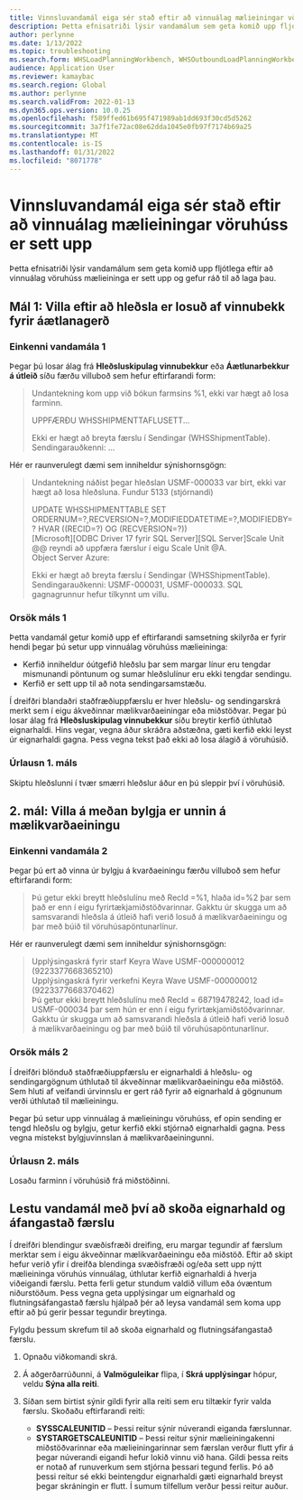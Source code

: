 ```yaml
---
title: Vinnsluvandamál eiga sér stað eftir að vinnuálag mælieiningar vöruhúss er sett upp
description: Þetta efnisatriði lýsir vandamálum sem geta komið upp fljótlega eftir að vinnuálag vöruhúss mælieininga er sett upp og gefur ráð til að laga þau.
author: perlynne
ms.date: 1/13/2022
ms.topic: troubleshooting
ms.search.form: WHSLoadPlanningWorkbench, WHSOutboundLoadPlanningWorkbench
audience: Application User
ms.reviewer: kamaybac
ms.search.region: Global
ms.author: perlynne
ms.search.validFrom: 2022-01-13
ms.dyn365.ops.version: 10.0.25
ms.openlocfilehash: f589ffed61b695f471989ab1dd693f30cd5d5262
ms.sourcegitcommit: 3a7f1fe72ac08e62dda1045e0fb97f7174b69a25
ms.translationtype: MT
ms.contentlocale: is-IS
ms.lasthandoff: 01/31/2022
ms.locfileid: "8071778"
---
```

# <a name="processing-issues-occur-after-a-scale-unit-warehouse-workload-is-installed"></a>Vinnsluvandamál eiga sér stað eftir að vinnuálag mælieiningar vöruhúss er sett upp

Þetta efnisatriði lýsir vandamálum sem geta komið upp fljótlega eftir að vinnuálag vöruhúss mælieininga er sett upp og gefur ráð til að laga þau.

## <a name="issue-1-error-after-a-load-is-released-from-a-load-planning-workbench"></a>Mál 1: Villa eftir að hleðsla er losuð af vinnubekk fyrir áætlanagerð

### <a name="symptoms-of-issue-1"></a>Einkenni vandamála 1

Þegar þú losar álag frá **Hleðsluskipulag vinnubekkur** eða **Áætlunarbekkur á útleið** síðu færðu villuboð sem hefur eftirfarandi form:

> Undantekning kom upp við bókun farmsins %1, ekki var hægt að losa farminn.
> 
> UPPFÆRÐU WHSSHIPMENTTAFLUSETT...
> 
> Ekki er hægt að breyta færslu í Sendingar (WHSShipmentTable). Sendingarauðkenni: ...

Hér er raunverulegt dæmi sem inniheldur sýnishornsgögn:

> Undantekning náðist þegar hleðslan USMF-000033 var birt, ekki var hægt að losa hleðsluna.
Fundur 5133 (stjórnandi)
>
> UPDATE WHSSHIPMENTTABLE SET ORDERNUM=?,RECVERSION=?,MODIFIEDDATETIME=?,MODIFIEDBY=? HVAR ((RECID=?) OG (RECVERSION=?))  
> [Microsoft][ODBC Driver 17 fyrir SQL Server][SQL Server]Scale Unit @@ reyndi að uppfæra færslur í eigu Scale Unit @A.  
> Object Server Azure:
>
> Ekki er hægt að breyta færslu í Sendingar (WHSShipmentTable). Sendingarauðkenni: USMF-000031, USMF-000033. SQL gagnagrunnur hefur tilkynnt um villu.

### <a name="cause-of-issue-1"></a>Orsök máls 1

Þetta vandamál getur komið upp ef eftirfarandi samsetning skilyrða er fyrir hendi þegar þú setur upp vinnuálag vöruhúss mælieininga:

- Kerfið inniheldur óútgefið hleðslu þar sem margar línur eru tengdar mismunandi pöntunum og sumar hleðslulínur eru ekki tengdar sendingu.
- Kerfið er sett upp til að nota sendingarsamstæðu.

Í dreifðri blandaðri staðfræðiuppfærslu er hver hleðslu- og sendingarskrá merkt sem í eigu ákveðinnar mælikvarðaeiningar eða miðstöðvar. Þegar þú losar álag frá **Hleðsluskipulag vinnubekkur** síðu breytir kerfið úthlutað eignarhaldi. Hins vegar, vegna áður skráðra aðstæðna, gæti kerfið ekki leyst úr eignarhaldi gagna. Þess vegna tekst það ekki að losa álagið á vöruhúsið.

### <a name="resolution-of-issue-1"></a>Úrlausn 1. máls

Skiptu hleðslunni í tvær smærri hleðslur áður en þú sleppir því í vöruhúsið.

## <a name="issue-2-error-while-a-wave-is-processed-on-a-scale-unit"></a>2. mál: Villa á meðan bylgja er unnin á mælikvarðaeiningu

### <a name="symptoms-of-issue-2"></a>Einkenni vandamála 2

Þegar þú ert að vinna úr bylgju á kvarðaeiningu færðu villuboð sem hefur eftirfarandi form:

> Þú getur ekki breytt hleðslulínu með RecId =%1, hlaða id=%2 þar sem það er enn í eigu fyrirtækjamiðstöðvarinnar. Gakktu úr skugga um að samsvarandi hleðsla á útleið hafi verið losuð á mælikvarðaeiningu og þar með búið til vöruhúsapöntunarlínur.

Hér er raunverulegt dæmi sem inniheldur sýnishornsgögn:

> Upplýsingaskrá fyrir starf Keyra Wave USMF-000000012 (9223377668365210)  
> Upplýsingaskrá fyrir verkefni Keyra Wave USMF-000000012 (9223377668370462)  
> Þú getur ekki breytt hleðslulínu með RecId = 68719478242, load id= USMF-000034 þar sem hún er enn í eigu fyrirtækjamiðstöðvarinnar. Gakktu úr skugga um að samsvarandi hleðsla á útleið hafi verið losuð á mælikvarðaeiningu og þar með búið til vöruhúsapöntunarlínur.

### <a name="cause-of-issue-2"></a>Orsök máls 2

Í dreifðri blönduð staðfræðiuppfærslu er eignarhaldi á hleðslu- og sendingargögnum úthlutað til ákveðinnar mælikvarðaeiningu eða miðstöð. Sem hluti af veifandi úrvinnslu er gert ráð fyrir að eignarhald á gögnunum verði úthlutað til mælieiningu.

Þegar þú setur upp vinnuálag á mælieiningu vöruhúss, ef opin sending er tengd hleðslu og bylgju, getur kerfið ekki stjórnað eignarhaldi gagna. Þess vegna mistekst bylgjuvinnslan á mælikvarðaeiningunni.

### <a name="resolution-of-issue-2"></a>Úrlausn 2. máls

Losaðu farminn í vöruhúsið frá miðstöðinni.

## <a name="troubleshoot-issues-by-viewing-a-records-ownership-and-destination"></a>Lestu vandamál með því að skoða eignarhald og áfangastað færslu

Í dreifðri blendingur svæðisfræði dreifing, eru margar tegundir af færslum merktar sem í eigu ákveðinnar mælikvarðaeiningu eða miðstöð. Eftir að skipt hefur verið yfir í dreifða blendinga svæðisfræði og/eða sett upp nýtt mælieininga vöruhús vinnuálag, úthlutar kerfið eignarhaldi á hverja viðeigandi færslu. Þetta ferli getur stundum valdið villum eða óvæntum niðurstöðum. Þess vegna geta upplýsingar um eignarhald og flutningsáfangastað færslu hjálpað þér að leysa vandamál sem koma upp eftir að þú gerir þessar tegundir breytinga.

Fylgdu þessum skrefum til að skoða eignarhald og flutningsáfangastað færslu.

1. Opnaðu viðkomandi skrá.
1. Á aðgerðarrúðunni, á **Valmöguleikar** flipa, í **Skrá upplýsingar** hópur, veldu **Sýna alla reiti**.
1. Síðan sem birtist sýnir gildi fyrir alla reiti sem eru tiltækir fyrir valda færslu. Skoðaðu eftirfarandi reiti:

    - **SYSSCALEUNITID** – Þessi reitur sýnir núverandi eiganda færslunnar.
    - **SYSTARGETSCALEUNITID** – Þessi reitur sýnir mælieiningakenni miðstöðvarinnar eða mælieiningarinnar sem færslan verður flutt yfir á þegar núverandi eigandi hefur lokið vinnu við hana. Gildi þessa reits er notað af runuverkum sem stjórna þessari tegund ferlis. Þó að þessi reitur sé ekki beintengdur eignarhaldi gæti eignarhald breyst þegar skráningin er flutt. Í sumum tilfellum verður þessi reitur auður.
